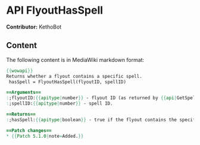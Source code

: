 # API FlyoutHasSpell

**Contributor:** KethoBot

## Content

The following content is in MediaWiki markdown format:

```mediawiki
{{wowapi}}
Returns whether a flyout contains a specific spell.
 hasSpell = FlyoutHasSpell(flyoutID, spellID)

==Arguments==
:;flyoutID:{{apitype|number}} - flyout ID (as returned by {{api|GetSpellBookItemInfo}} or {{api|GetActionInfo}}).
:;spellID:{{apitype|number}} - spell ID.

==Returns==
:;hasSpell:{{apitype|boolean}} - true if the flyout contains the specified spell, false otherwise.

==Patch changes==
* {{Patch 5.1.0|note=Added.}}
```